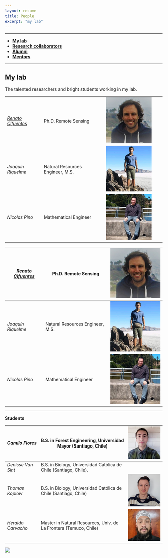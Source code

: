 ```yaml
---
layout: resume
title: People
excerpt: "my lab"
---
```



--------

* **[My lab](#my-lab)** 
* **[Research collaborators](./collabora.md)**
* **[Alumni](./alumni.md)** 
* **[Mentors](./mentors.md)** 

--------

## My lab
The talented researchers and bright students working in my lab.


|   |   |   |   |   |
|---|---|---|---|---|
| [*Renato Cifuentes*](https://www.researchgate.net/profile/Renato_Cifuentes)  |Ph.D. Remote Sensing   | ![](images/renato_2.jpg)  |   |   |
| *Joaquín Riquelme*  |Natural Resources Engineer, M.S.   |  ![](images/joaquin_2.jpg) |   |   |
|  *Nicolas Pino* | Mathematical Engineer  | ![](images/NicoP_2.jpg)  |   |   |


|[*Renato Cifuentes*](https://www.researchgate.net/profile/Renato_Cifuentes)|Ph.D. Remote Sensing|![](images/renato_2.jpg)|
| -------- | ---------- |---------- |
|*Joaquín Riquelme*|Natural Resources Engineer, M.S.|![](images/joaquin_2.jpg)|
|*Nicolas Pino*|Mathematical Engineer|![](images/NicoP_2.jpg)|

--------

__Students__

| *Camilo Flores* | B.S. in Forest Engineering, Universidad Mayor (Santiago, Chile)|![](images/camilo_2.jpg)|
| -------- | ---------- |---------- |
| *Denisse Van Sint* | B.S. in Biology, Universidad Católica de Chile (Santiago, Chile).||
| *Thomas Koplow* | B.S. in Biology, Universidad Católica de Chile (Santiago, Chile)|![](images/thomas_2.jpg)|
| *Heraldo Carvacho*| Master in Natural Resources, Univ. de La Frontera (Temuco, Chile)|![](images/heraldo_2.jpg)|


![](images/groupRuca.jpg)

<!-- ### Footer
Former students, post-docs, and visiting students..  Furthermore, I have listed former students at various levels, conditions, and institutions. Besides, a link to my current research collaborators. 
Our lab investigates how forest ecosystems change through time. We use both mathematical, theoretical, statistical and empirical approaches to address several research questions related to the development of forests; tree allometry; the scaling of tree-level processes to ecosystems; and the building of forest growth model. Our research also includes the long-term monitoring of the temperate forests in southern Chile.
![](images/groupRuca.jpg){width=200px height=200px}
![](images/droneYo.JPG)
![Kitten](images/groupRuca.jpg){:height="36px" width="36px"}
__Postdoc__
* *Renato Cifuentes*, Ph.D.
__Research assistants__
* *Joaquín Riquelme*, Natural Resources Engineer, M.S.
* *Nicolas Pino*, Mathematical Engineer.
__Visiting graduate students__
* *Patricio Ojeda*, Doctoral program in Forest Sciences, Universidad Austral de Chile (Valdivia, Chile)
![Kitten](images/groupRuca.jpg){ width=50%}
<img src="images/groupRuca.jpg" alt="drawing" width="200"/>
Last updated: August 2020 -->
